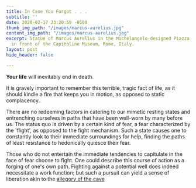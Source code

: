 ```yaml
---
title: In Case You Forgot . . .
subtitle: ''
date: 2020-02-17 23:20:59 -0500
thumb_img_path: "/images/marcus-aurelius.jpg"
content_img_path: "/images/marcus-aurelius.jpg"
excerpt: Statue of Marcus Aurelius in the Michelangelo-designed Piazza del Campidoglio
  in front of the Capitoline Museum, Rome, Italy.
layout: post
hide_header: false

---
```

**Your life** will inevitably end in death. 

It is gravely important to remember this terrible, tragic fact of life, as it should kindle a fire that keeps you in motion, as opposed to static complacency. 

There are no redeeming factors in catering to our mimetic resting states and entrenching ourselves in paths that have been well-worn by many before us. The status quo is driven by a certain kind of fear, a fear characterized by the 'flight', as opposed to the fight mechanism. Such a state causes one to constantly look to their immediate surroundings for help, finding the paths of least resistance to hedonically quiesce their fear. 

Those who do not entertain the immediate tendencies to capitulate in the face of fear choose to fight. One could describe this course of action as a forging of one's own path. Fighting against a potential well does indeed necessitate a work function; but such a pursuit can yield a sense of liberation akin to the [allegory of the cave](https://web.stanford.edu/class/ihum40/cave.pdf "Plato - Allegory of the Cave")